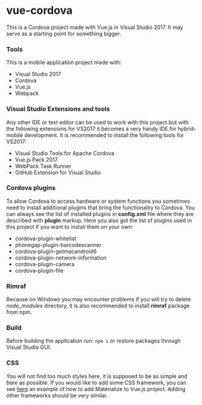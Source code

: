 # vue-cordova
This is a Cordova project made with Vue.js in Visual Studio 2017. It may serve as a starting point for something bigger.

### Tools
This is a mobile application project made with:
* Visual Studio 2017
* Cordova
* Vue.js
* Webpack

### Visual Studio Extensions and tools
Any other IDE or text editor can be used to work with this project but with the following extensions for VS2017 it becomes a very handy IDE for hybrid-mobile development. It is recommended to install the following tools for VS2017:
* Visual Studio Tools for Apache Cordova 
* Vue.js Pack 2017
* WebPack Task Runner
* GitHub Extension for Visual Studio

### Cordova plugins
To allow Cordova to access hardware or system functions you sometimes need to install additional plugins that bring the functionality to Cordova. You can always see the list of installed plugins in **config.xml** file where they are described with **plugin** markup. Here you also got the list of plugins used in this project if you want to install them on your own:
* cordova-plugin-whitelist
* phonegap-plugin-barcodescanner
* cordova-plugin-getmacandroid6
* cordova-plugin-network-information
* cordova-plugin-camera
* cordova-plugin-file

### Rimraf
Because on Windows you may encounter problems if you will try to delete *node_modules* directory, it is also recommended to install **rimraf** package from npm. 

### Build
Before building the application run: `npm i` or restore packages through Visual Studio GUI.

### CSS
You will not find too much styles here, it is supposed to be as simple and *bare* as possible. If you would like to add some CSS framework, you can see [here](https://github.com/abik11/todo-app-vue) an example of how to add Materialize to Vue.js project. Adding other frameworks should be very similar.
